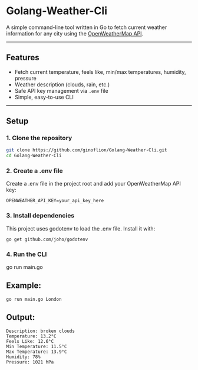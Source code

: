# Golang-Weather-Cli
A simple command-line tool written in Go to fetch current weather information for any city using the [OpenWeatherMap API](https://openweathermap.org/api).

---

## **Features**

- Fetch current temperature, feels like, min/max temperatures, humidity, pressure
- Weather description (clouds, rain, etc.)
- Safe API key management via `.env` file
- Simple, easy-to-use CLI

---

## **Setup**

### **1. Clone the repository**

```bash
git clone https://github.com/ginoflion/Golang-Weather-Cli.git
cd Golang-Weather-Cli
```

### **2. Create a .env file**

Create a .env file in the project root and add your OpenWeatherMap API key:
```
OPENWEATHER_API_KEY=your_api_key_here
```

### **3. Install dependencies**

This project uses godotenv to load the .env file. Install it with:
```
go get github.com/joho/godotenv
```

### **4. Run the CLI**
go run main.go <city>

## Example:
```
go run main.go London
```

## Output:
```Weather in London: Clouds
Description: broken clouds
Temperature: 13.2°C
Feels Like: 12.6°C
Min Temperature: 11.5°C
Max Temperature: 13.9°C
Humidity: 78%
Pressure: 1021 hPa
```
